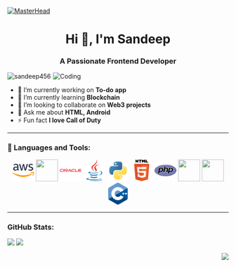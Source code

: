 [![MasterHead](https://1.bp.blogspot.com/-7A4WynwLsMw/XbBpCXG8fHI/AAAAAAAAMt4/uOa1bpLskYgrwGbllhSu2SDj_Mig8SXJQCLcBGAsYHQ/s1600/2000_600px.gif)](https://rishavchanda.io)

<h1 align="center">Hi 👋, I'm Sandeep</h1>
<h3 align="center">A Passionate Frontend Developer</h3>
<img align="right" alt="Coding" width="400" src="https://cdn.dribbble.com/users/926537/screenshots/4502924/python-2.gif">

<p align="left"> 
  <img src="https://komarev.com/ghpvc/?username=sandeep456&label=Profile%20views&color=0e75b6&style=flat" alt="sandeep456" /> 
</p>

- 🔭 I’m currently working on **To-do app**
- 🌱 I’m currently learning **Blockchain**
- 👯 I’m looking to collaborate on **Web3 projects**
- 💬 Ask me about **HTML, Android**
- ⚡ Fun fact **I love Call of Duty**

---

### 🧰 Languages and Tools:

<p align="center">
  <a href="https://aws.amazon.com" target="_blank"><img src="https://raw.githubusercontent.com/devicons/devicon/master/icons/amazonwebservices/amazonwebservices-original-wordmark.svg" width="50" height="50"/></a>
  <a href="https://azure.microsoft.com/en-in/" target="_blank"><img src="https://www.vectorlogo.zone/logos/microsoft_azure/microsoft_azure-icon.svg" width="50" height="50"/></a>
  <a href="https://www.oracle.com/" target="_blank"><img src="https://raw.githubusercontent.com/devicons/devicon/master/icons/oracle/oracle-original.svg" width="50" height="50"/></a>
  <a href="https://www.java.com" target="_blank"><img src="https://raw.githubusercontent.com/devicons/devicon/master/icons/java/java-original.svg" width="50" height="50"/></a>
  <a href="https://www.python.org" target="_blank"><img src="https://raw.githubusercontent.com/devicons/devicon/master/icons/python/python-original.svg" width="50" height="50"/></a>
  <a href="https://www.w3.org/html/" target="_blank"><img src="https://raw.githubusercontent.com/devicons/devicon/master/icons/html5/html5-original-wordmark.svg" width="50" height="50"/></a>
  <a href="https://www.php.net" target="_blank"><img src="https://raw.githubusercontent.com/devicons/devicon/master/icons/php/php-original.svg" width="50" height="50"/></a>
  <a href="https://www.figma.com/" target="_blank"><img src="https://www.vectorlogo.zone/logos/figma/figma-icon.svg" width="50" height="50"/></a>
  <a href="https://cloud.google.com" target="_blank"><img src="https://www.vectorlogo.zone/logos/google_cloud/google_cloud-icon.svg" width="50" height="50"/></a>
  <a href="https://www.w3schools.com/cpp/" target="_blank"><img src="https://raw.githubusercontent.com/devicons/devicon/master/icons/cplusplus/cplusplus-original.svg" width="50" height="50"/></a>
</p>

---

### GitHub Stats:

<p align="left">
  <img src="https://github-readme-stats.vercel.app/api?username=sandeepxi&show_icons=true&theme=tokyonight&hide_border=true" width="48%" />
  <img src="https://streak-stats.demolab.com/?user=sandeepxi&theme=tokyonight&hide_border=true" width="48%" />
</p>
<p align="right">
  <img src="https://github-readme-stats.vercel.app/api/top-langs/?username=sandeepxi&layout=compact&theme=tokyonight&hide_border=true" width="48%"/>
</p>
